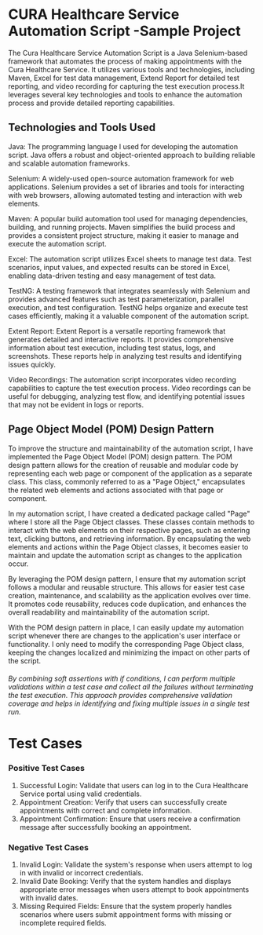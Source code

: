 # CURA Healthcare Service Automation Script -Sample Project      
The Cura Healthcare Service Automation Script is a Java Selenium-based framework that automates the process of making appointments with the Cura Healthcare Service. It utilizes various tools and technologies, including Maven, Excel for test data management, Extend Report for detailed test reporting, and video recording for capturing the test execution process.It leverages several key technologies and tools to enhance the automation process and provide detailed reporting capabilities.
## Technologies and Tools Used
Java: The programming language I used for developing the automation script. Java offers a robust and object-oriented approach to building reliable and scalable automation frameworks.

Selenium: A widely-used open-source automation framework for web applications. Selenium provides a set of libraries and tools for interacting with web browsers, allowing automated testing and interaction with web elements.

Maven: A popular build automation tool used for managing dependencies, building, and running projects. Maven simplifies the build process and provides a consistent project structure, making it easier to manage and execute the automation script.

Excel: The automation script utilizes Excel sheets to manage test data. Test scenarios, input values, and expected results can be stored in Excel, enabling data-driven testing and easy management of test data.

TestNG: A testing framework that integrates seamlessly with Selenium and provides advanced features such as test parameterization, parallel execution, and test configuration. TestNG helps organize and execute test cases efficiently, making it a valuable component of the automation script.

Extent Report: Extent Report is a versatile reporting framework that generates detailed and interactive reports. It provides comprehensive information about test execution, including test status, logs, and screenshots. These reports help in analyzing test results and identifying issues quickly.

Video Recordings: The automation script incorporates video recording capabilities to capture the test execution process. Video recordings can be useful for debugging, analyzing test flow, and identifying potential issues that may not be evident in logs or reports.

## Page Object Model (POM) Design Pattern

To improve the structure and maintainability of the automation script, I have implemented the Page Object Model (POM) design pattern. The POM design pattern allows for the creation of reusable and modular code by representing each web page or component of the application as a separate class. This class, commonly referred to as a "Page Object," encapsulates the related web elements and actions associated with that page or component.

In my automation script, I have created a dedicated package called "Page" where I store all the Page Object classes. These classes contain methods to interact with the web elements on their respective pages, such as entering text, clicking buttons, and retrieving information. By encapsulating the web elements and actions within the Page Object classes, it becomes easier to maintain and update the automation script as changes to the application occur.

By leveraging the POM design pattern, I ensure that my automation script follows a modular and reusable structure. This allows for easier test case creation, maintenance, and scalability as the application evolves over time. It promotes code reusability, reduces code duplication, and enhances the overall readability and maintainability of the automation script.

With the POM design pattern in place, I can easily update my automation script whenever there are changes to the application's user interface or functionality. I only need to modify the corresponding Page Object class, keeping the changes localized and minimizing the impact on other parts of the script.

###### By combining soft assertions with if conditions, I can perform multiple validations within a test case and collect all the failures without terminating the test execution. This approach provides comprehensive validation coverage and helps in identifying and fixing multiple issues in a single test run.


# Test Cases
### Positive Test Cases

1) Successful Login: Validate that users can log in to the Cura Healthcare Service portal using valid credentials.
2) Appointment Creation: Verify that users can successfully create appointments with correct and complete information.
3) Appointment Confirmation: Ensure that users receive a confirmation message after successfully booking an appointment.
### Negative Test Cases
1) Invalid Login: Validate the system's response when users attempt to log in with invalid or incorrect credentials.
2) Invalid Date Booking: Verify that the system handles and displays appropriate error messages when users attempt to book appointments with invalid dates.
3) Missing Required Fields: Ensure that the system properly handles scenarios where users submit appointment forms with missing or incomplete required fields.


